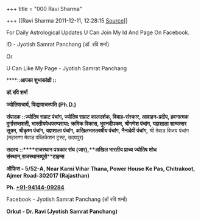 +++
title = "000 Ravi Sharma"

+++
[[Ravi Sharma	2011-12-11, 12:28:15 [Source](https://groups.google.com/g/bvparishat/c/5gH0DQrQMGI)]]



For Daily Astrological Updates U Can Join My Id And Page On Facebook.

ID - Jyotish Samrat Panchang (डॉ. रवि शर्मा)

Or

U Can Like My Page - Jyotish Samrat Panchang



****::**आपका शुभाकांक्षी ::**

**डॉ.रवि शर्मा**

**ज्योतिषाचार्य, विद्यावाचस्पति (Ph.D.)**

**संपादक ::**ज्योतिष सम्राट पंचांग, ज्योतिष सम्राट कालदर्शक, विवाह-संस्‍कार, आवाहन-प्रदीप, हवनात्‍मक दुर्गासप्‍तशती, भारतीयवेधपरम्‍पराया: क्रमिक विकास, भुवनदीपकम, श्रीगणेश पंचांग, यज्ञशाला साम्‍वत्‍सर सूत्रम, श्रीकृष्‍ण पंचांग, यज्ञशाला पंचांग, अखिलभारतवर्षीय पंचांग, नैनादेवी पंचांग**,** श्री मेवाड विजय पंचांग (महाराणा मेवाड पब्लिकेशन ट्रस्‍ट, उदयपुर)

**सदस्य ::****राजस्थान पत्रकार संघ (जार),****अखिल भारतीय प्राच्य ज्योतिष शोध संस्थान**,**राजस्थान********ब्यूरो********टाइम्स**

**ऑफिस - 5/52-A, Near Karni Vihar Thana, Power House Ke Pas, Chitrakoot, Ajmer Road-302017 (Rajasthan)**

**Ph. [+91-94144-09284](tel:+91%2094144%2009284)**

Facebook - Jyotish Samrat Panchang (डॉ रवि शर्मा)

**Orkut - Dr. Ravi (Jyotish Samrat Panchang)**

